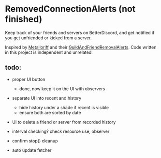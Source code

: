 # RemovedConnectionAlerts (not finished)

Keep track of your friends and servers on BetterDiscord, and get notified if you get unfriended or kicked from a server.

Inspired by [Metalloriff](https://github.com/Metalloriff) and their [GuildAndFriendRemovalAlerts](https://github.com/Metalloriff/BetterDiscordPlugins/tree/master/GuildAndFriendRemovalAlerts). Code written in this project is independent and unrelated.

## todo:

- proper UI button
    - done, now keep it on the UI with observers

- separate UI into recent and history
    - hide history under a shade if recent is visible
    - ensure both are sorted by date

- UI to delete a friend or server from recorded history

- interval checking? check resource use, observer

- confirm stop() cleanup

- auto update fetcher
